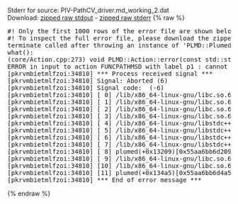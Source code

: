 Stderr for source:  PIV-PathCV_driver.md_working_2.dat   
Download: [zipped raw stdout](PIV-PathCV_driver.md_working_2.dat.plumed.stdout.txt.zip) - [zipped raw stderr](PIV-PathCV_driver.md_working_2.dat.plumed.stderr.txt.zip) 
{% raw %}
<pre>
#! Only the first 1000 rows of the error file are shown below
#! To inspect the full error file, please download the zipped raw stderr file above
terminate called after throwing an instance of 'PLMD::Plumed::ExceptionError'
what():
(core/Action.cpp:273) void PLMD::Action::error(const std::string&) const
ERROR in input to action FUNCPATHMSD with label p1 : cannot find action named c1 (hint! the actions with value in this ActionSet are: )
[pkrvmbietmlfzoi:34810] *** Process received signal ***
[pkrvmbietmlfzoi:34810] Signal: Aborted (6)
[pkrvmbietmlfzoi:34810] Signal code:  (-6)
[pkrvmbietmlfzoi:34810] [ 0] /lib/x86_64-linux-gnu/libc.so.6(+0x45330)[0x7f7aeea45330]
[pkrvmbietmlfzoi:34810] [ 1] /lib/x86_64-linux-gnu/libc.so.6(pthread_kill+0x11c)[0x7f7aeea9eb2c]
[pkrvmbietmlfzoi:34810] [ 2] /lib/x86_64-linux-gnu/libc.so.6(gsignal+0x1e)[0x7f7aeea4527e]
[pkrvmbietmlfzoi:34810] [ 3] /lib/x86_64-linux-gnu/libc.so.6(abort+0xdf)[0x7f7aeea288ff]
[pkrvmbietmlfzoi:34810] [ 4] /lib/x86_64-linux-gnu/libstdc++.so.6(+0xa5ff5)[0x7f7aeeea5ff5]
[pkrvmbietmlfzoi:34810] [ 5] /lib/x86_64-linux-gnu/libstdc++.so.6(+0xbb0da)[0x7f7aeeebb0da]
[pkrvmbietmlfzoi:34810] [ 6] /lib/x86_64-linux-gnu/libstdc++.so.6(_ZSt10unexpectedv+0x0)[0x7f7aeeea5a55]
[pkrvmbietmlfzoi:34810] [ 7] /lib/x86_64-linux-gnu/libstdc++.so.6(+0xa5a6f)[0x7f7aeeea5a6f]
[pkrvmbietmlfzoi:34810] [ 8] plumed(+0x13209)[0x55aa6bb6d209]
[pkrvmbietmlfzoi:34810] [ 9] /lib/x86_64-linux-gnu/libc.so.6(+0x2a1ca)[0x7f7aeea2a1ca]
[pkrvmbietmlfzoi:34810] [10] /lib/x86_64-linux-gnu/libc.so.6(__libc_start_main+0x8b)[0x7f7aeea2a28b]
[pkrvmbietmlfzoi:34810] [11] plumed(+0x134a5)[0x55aa6bb6d4a5]
[pkrvmbietmlfzoi:34810] *** End of error message ***
</pre>
{% endraw %}
